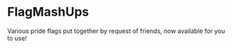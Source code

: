# FlagMashUps
Various pride flags put together by request of friends, now available for you to use!
